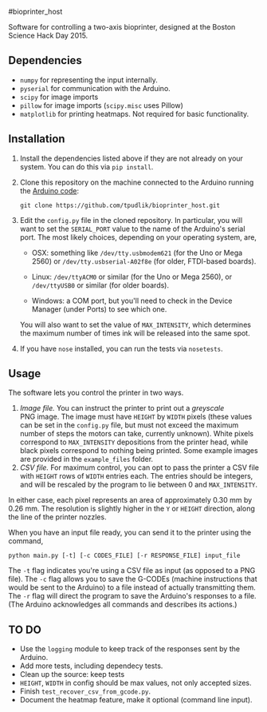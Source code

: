#bioprinter_host

Software for controlling a two-axis bioprinter, designed at the Boston
Science Hack Day 2015.


## Dependencies ##

*   `numpy` for representing the input internally.
*   `pyserial` for communication with the Arduino.
*   `scipy` for image imports
*   `pillow` for image imports (`scipy.misc` uses Pillow)
*   `matplotlib` for printing heatmaps. Not required for basic functionality.


## Installation ##

1.  Install the dependencies listed above if they are not already on your
    system.  You can do this via `pip install`.

2.  Clone this repository on the machine connected to the Arduino running the
    [Arduino code][bioprinter_arduino]:

        git clone https://github.com/tpudlik/bioprinter_host.git

3.  Edit the `config.py` file in the cloned repository.  In particular, you
    will want to set the `SERIAL_PORT` value to the name of the Arduino's
    serial port.  The most likely choices, depending on your operating system,
    are,

    *   OSX: something like `/dev/tty.usbmodem621` (for the Uno or Mega
        2560) or `/dev/tty.usbserial-A02f8e` (for older, FTDI-based
        boards).

    *   Linux: `/dev/ttyACM0` or similar (for the Uno or Mega 2560), or
        `/dev/ttyUSB0` or similar (for older boards).

    *   Windows: a COM port, but you'll need to check in the Device
        Manager (under Ports) to see which one.

    You will also want to set the value of `MAX_INTENSITY`, which determines 
    the maximum number of times ink will be released into the same spot.

4.  If you have `nose` installed, you can run the tests via `nosetests`.


## Usage ##

The software lets you control the printer in two ways.

1.  *Image file.*  You can instruct the printer to print out a _greyscale_  
    PNG image.  The image must have `HEIGHT` by `WIDTH` pixels (these values
    can be set in the `config.py` file, but must not exceed the maximum
    number of steps the motors can take, currently unknown). White pixels 
    correspond to `MAX_INTENSITY` depositions from the printer head, while 
    black pixels correspond to nothing being printed.  Some example images are
    provided in the `example_files` folder.
2.  *CSV file.*  For maximum control, you can opt to pass the printer a CSV
    file with `HEIGHT` rows of `WIDTH` entries each.  The entries should be 
    integers, and will be rescaled by the program to lie between 0 and
    `MAX_INTENSITY`.

In either case, each pixel represents an area of approximately 0.30 mm by
0.26 mm. The resolution is slightly higher in the `Y` or `HEIGHT` direction,
along the line of the printer nozzles.

When you have an input file ready, you can send it to the printer using the
command,
    
    python main.py [-t] [-c CODES_FILE] [-r RESPONSE_FILE] input_file

The `-t` flag indicates you're using a CSV file as input (as opposed to a
PNG file).  The `-c` flag allows you to save the G-CODEs (machine instructions
that would be sent to the Arduino) to a file instead of actually transmitting
them.  The `-r` flag will direct the program to save the Arduino's responses
to a file.  (The Arduino acknowledges all commands and describes its
actions.)


## TO DO ##

*   Use the `logging` module to keep track of the responses sent by the 
    Arduino.
*   Add more tests, including dependecy tests.
*   Clean up the source: keep tests
*   `HEIGHT`, `WIDTH` in config should be max values, not only accepted sizes.
*   Finish `test_recover_csv_from_gcode.py`.
*   Document the heatmap feature, make it optional (command line input).


[bioprinter_arduino]: https://github.com/tpudlik/bioprinter_arduino